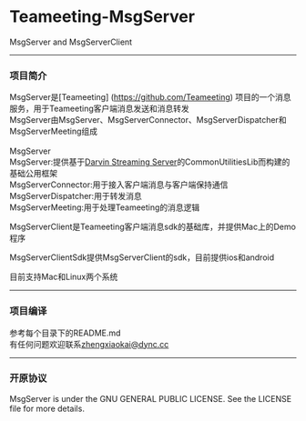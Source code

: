 # Teameeting-MsgServer<br>
MsgServer and MsgServerClient<br>

---

### 项目简介<br>
MsgServer是[Teameeting] (https://github.com/Teameeting) 项目的一个消息服务，用于Teameeting客户端消息发送和消息转发<br>
MsgServer由MsgServer、MsgServerConnector、MsgServerDispatcher和MsgServerMeeting组成<br>
<br>
MsgServer<br>
	MsgServer:提供基于[Darvin Streaming Server](http://dss.macosforge.org/)的CommonUtilitiesLib而构建的基础公用框架<br>
	MsgServerConnector:用于接入客户端消息与客户端保持通信<br>
	MsgServerDispatcher:用于转发消息<br>
	MsgServerMeeting:用于处理Teameeting的消息逻辑<br>

MsgServerClient是Teameeting客户端消息sdk的基础库，并提供Mac上的Demo程序<br>

MsgServerClientSdk提供MsgServerClient的sdk，目前提供ios和android

目前支持Mac和Linux两个系统<br>

---

### 项目编译<br>
参考每个目录下的README.md<br>
有任何问题欢迎联系[zhengxiaokai@dync.cc](zhengxiaokai@dync.cc)<br>

---

### 开原协议<br>
MsgServer is under the GNU GENERAL PUBLIC LICENSE. See the LICENSE file for more details.<br>
